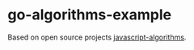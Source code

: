 # go-algorithms-example
Based on open source projects [javascript-algorithms](https://github.com/trekhleb/javascript-algorithms).


